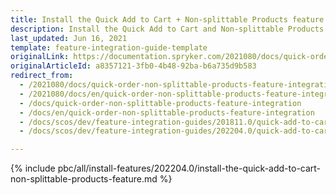 ```yaml
---
title: Install the Quick Add to Cart + Non-splittable Products feature
description: Install the Quick Add to Cart and Non-splittable Products features in your project.
last_updated: Jun 16, 2021
template: feature-integration-guide-template
originalLink: https://documentation.spryker.com/2021080/docs/quick-order-non-splittable-products-feature-integration
originalArticleId: a8357121-3fb0-4b48-92ba-b6a735d9b583
redirect_from:
  - /2021080/docs/quick-order-non-splittable-products-feature-integration
  - /2021080/docs/en/quick-order-non-splittable-products-feature-integration
  - /docs/quick-order-non-splittable-products-feature-integration
  - /docs/en/quick-order-non-splittable-products-feature-integration
  - /docs/scos/dev/feature-integration-guides/201811.0/quick-add-to-cart-non-splittable-products-feature-integration.html
  - /docs/scos/dev/feature-integration-guides/202204.0/quick-add-to-cart-non-splittable-products-feature-integration.html

---
```


{% include pbc/all/install-features/202204.0/install-the-quick-add-to-cart-non-splittable-products-feature.md %} <!-- To edit, see /_includes/pbc/all/install-features/202204.0/install-the-quick-add-to-cart-non-splittable-products-feature.md -->
